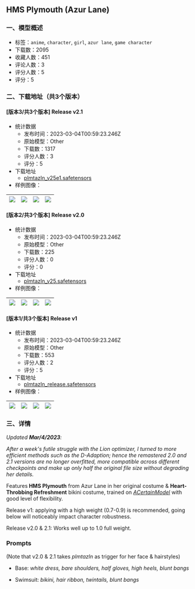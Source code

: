 ## HMS Plymouth (Azur Lane)
### 一、模型概述

- 标签：`anime`, `character`, `girl`, `azur lane`, `game character`
- 下载数：2095
- 收藏人数：451
- 评论人数：3
- 评分人数：5
- 评分：5

### 二、下载地址（共3个版本）

#### [版本3/共3个版本] Release v2.1

- 统计数据
  - 发布时间：2023-03-04T00:59:23.246Z
  - 原始模型：Other
  - 下载数：1317
  - 评分人数：3
  - 评分：5
- 下载地址
  - [plmtazln_v25e1.safetensors](https://civitai.com/api/download/models/18235)
- 样例图像：

| <img src="https://image.civitai.com/xG1nkqKTMzGDvpLrqFT7WA/e5b6f72b-e88a-4e82-b496-68ff666cde00/width=450/187649.jpeg" /> | <img src="https://image.civitai.com/xG1nkqKTMzGDvpLrqFT7WA/0ff3e443-0041-4570-d83b-036c42664c00/width=450/187648.jpeg" /> | <img src="https://image.civitai.com/xG1nkqKTMzGDvpLrqFT7WA/f9d60573-e7d2-480c-1814-38b6ffb80500/width=450/187647.jpeg" /> | <img src="https://image.civitai.com/xG1nkqKTMzGDvpLrqFT7WA/707b08ac-98b6-4639-8f08-f996b452bb00/width=450/187646.jpeg" /> |
| ---- | ---- | ---- | ---- |

#### [版本2/共3个版本] Release v2.0

- 统计数据
  - 发布时间：2023-03-04T00:59:23.246Z
  - 原始模型：Other
  - 下载数：225
  - 评分人数：0
  - 评分：0
- 下载地址
  - [plmtazln_v25.safetensors](https://civitai.com/api/download/models/17892)
- 样例图像：

| <img src="https://image.civitai.com/xG1nkqKTMzGDvpLrqFT7WA/a2a56005-e52e-41a0-1459-45a8a2defd00/width=450/183198.jpeg" /> | <img src="https://image.civitai.com/xG1nkqKTMzGDvpLrqFT7WA/ca986bf2-13ad-4f11-8704-d6cfacb37100/width=450/183195.jpeg" /> | <img src="https://image.civitai.com/xG1nkqKTMzGDvpLrqFT7WA/20655fe2-f497-4be8-f7b2-04b9b7cc7400/width=450/183192.jpeg" /> | <img src="https://image.civitai.com/xG1nkqKTMzGDvpLrqFT7WA/f584670c-14a5-46a7-e4ca-d8d4b4ecdf00/width=450/183191.jpeg" /> |
| ---- | ---- | ---- | ---- |

#### [版本1/共3个版本] Release v1

- 统计数据
  - 发布时间：2023-03-04T00:59:23.246Z
  - 原始模型：Other
  - 下载数：553
  - 评分人数：2
  - 评分：5
- 下载地址
  - [plmtazln_release.safetensors](https://civitai.com/api/download/models/9543)
- 样例图像：

| <img src="https://image.civitai.com/xG1nkqKTMzGDvpLrqFT7WA/331c5cc6-9a4c-4e84-36ff-c94d20d9c600/width=450/92135.jpeg" /> | <img src="https://image.civitai.com/xG1nkqKTMzGDvpLrqFT7WA/a21f1baa-4437-48ee-4093-eb9914f64900/width=450/92134.jpeg" /> | <img src="https://image.civitai.com/xG1nkqKTMzGDvpLrqFT7WA/c4e3b459-98e5-4a4f-232f-ebd94623d400/width=450/92129.jpeg" /> | <img src="https://image.civitai.com/xG1nkqKTMzGDvpLrqFT7WA/18449085-e54e-44fc-d62f-364c45b9f800/width=450/92133.jpeg" /> |
| ---- | ---- | ---- | ---- |


### 三、详情
<p><em>Updated </em><strong><em>Mar/4/2023</em></strong><em>:</em></p><p><em>After a week's futile struggle with the Lion optimizer, I turned to more efficient methods such as the D-Adaption; hence the remastered 2.0 and 2.1 versions are no longer overfitted, more compatible across different checkpoints and make up only half the original file size without degrading her details.</em></p><p></p><p></p><p>Features<strong> HMS Plymouth</strong> from Azur Lane in her original costume &amp; <strong>Heart-Throbbing Refreshment</strong> bikini costume, trained on <a target="_blank" rel="ugc" href="https://huggingface.co/JosephusCheung/ACertainModel"><em>ACertainModel</em></a> with good level of flexibility.</p><p></p><p>Release v1: applying with a high weight (0.7-0.9) is recommended, going below will noticeably impact character robustness.</p><p></p><p>Release v2.0 &amp; 2.1: Works well up to 1.0 full weight.</p><p></p><p></p><h3>Prompts</h3><p>(Note that v2.0 &amp; 2.1 takes <em>plmtazln </em>as trigger for her face &amp; hairstyles)</p><ul><li><p>Base: <em>white dress, bare shoulders, half gloves, high heels, blunt bangs</em></p></li><li><p>Swimsuit: <em>bikini, hair ribbon, twintails, blunt bangs</em></p></li></ul><p></p><p></p>